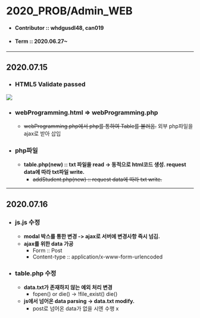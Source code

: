 # 2020_PROB/Admin_WEB

* #### Contributor :: whdgusdl48, can019
* #### Term :: 2020.06.27~
<hr/>

## **2020.07.15**
* ###  **HTML5 Validate passed**
<img src = "https://user-images.githubusercontent.com/26926966/87548043-ec73a100-c6e6-11ea-9ada-1a8acc19ead3.png" >


* ###  **webProgramming.html => webProgramming.php**
  + ~~webProgramming.php에서 php를 통하여 Table를 불러옴.~~ 외부 php파일을 ajax로 받아 삽입  
* ###  **php파일**
  + **table.php(new) :: txt 파일을 read -> 동적으로 html코드 생성. request data에 따라 txt파일 write.**<br>   
    - ~~addStudent.php(new) :: request data에 따라 txt write.~~
<hr/> 

## **2020.07.16**
* ### **js.js 수정**
  + **modal 박스를 통한 변경 -> ajax로 서버에 변경사항 즉시 넘김.**
  + **ajax를 위한 data 가공**
    - Form :: Post<br/>
    - Content-type :: application/x-www-form-urlencoded
* ### **table.php 수정**
  + **data.txt가 존재하지 않는 예외 처리 변경**
    - fopen() or die() ->  !file_exist() die()
  + **js에서 넘어온 data parsing -> data.txt modify.**
    - post로 넘어온 data가 없을 시엔 수행 x
